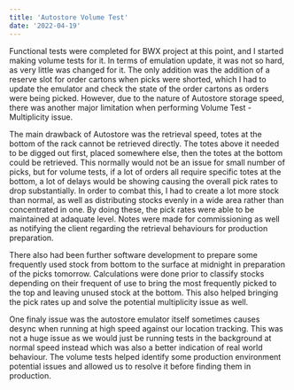 ```yaml
---
title: 'Autostore Volume Test'
date: '2022-04-19'
---
```


Functional tests were completed for BWX project at this point, and I started making volume tests for it. In terms of emulation update, it was not so hard, as very little was changed for it. The only addition was the addition of a reserve slot for order cartons when picks were shorted, which I had to update the emulator and check the state of the order cartons as orders were being picked. However, due to the nature of Autostore storage speed, there was another major limitation when performing Volume Test - Multiplicity issue. 


The main drawback of Autostore was the retrieval speed, totes at the bottom of the rack cannot be retrieved directly. The totes above it needed to be digged out first, placed somewhere else, then the totes at the bottom could be retrieved. This normally would not be an issue for small number of picks, but for volume tests, if a lot of orders all require specific totes at the bottom, a lot of delays would be showing causing the overall pick rates to drop substantially. In order to combat this, I had to create a lot more stock than normal, as well as distributing stocks evenly in a wide area rather than concentrated in one. By doing these, the pick rates were able to be maintained at adaquate level. Notes were made for commissioning as well as notifying the client regarding the retrieval behaviours for production preparation.


There also had been further software development to prepare some frequently used stock from bottom to the surface at midnight in preparation of the picks tomorrow. Calculations were done prior to classify stocks depending on their frequent of use to bring the most frequently picked to the top and leaving unused stock at the bottom. This also helped bringing the pick rates up and solve the potential multiplicity issue as well. 


One finaly issue was the autostore emulator itself sometimes causes desync when running at high speed against our location tracking. This was not a huge issue as we would just be running tests in the background at normal speed instead which was also a better indication of real world behaviour. The volume tests helped identify some production environment potential issues and allowed us to resolve it before finding them in production. 